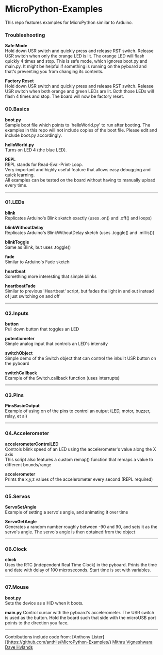 MicroPython-Examples
====================

This repo features examples for MicroPython similar to Arduino.

### Troubleshooting

__Safe Mode__  
Hold down USR switch and quickly press and release RST switch. Release USR switch when only the orange LED is lit. The orange LED will flash quickly 4 times and stop. This is safe mode, which ignores boot.py and main.py. It might be helpful if something is running on the pyboard and that's preventing you from changing its contents.

__Factory Reset__  
Hold down USR switch and quickly press and release RST switch. Release USR switch when both orange and green LEDs are lit. Both those LEDs will flash 4 times and stop. The board will now be factory reset.


### 00.Basics

__boot.py__  
Sample boot file which points to 'helloWorld.py' to run after booting. The examples in this repo will not include copies of the boot file. Please edit and include boot.py accordingly. 

__helloWorld.py__  
Turns on LED 4 (the blue LED).

__REPL__  
REPL stands for Read-Eval-Print-Loop.  
Very important and highly useful feature that allows easy debugging and quick learning.  
All examples can be tested on the board without having to manually upload every time. 

---
  
### 01.LEDs

__blink__  
Replicates Arduino's Blink sketch exactly (uses .on() and .off() and loops) 

__blinkWithoutDelay__  
Replicates Arduino's BlinkWithoutDelay sketch (uses .toggle() and .millis())

__blinkToggle__  
Same as Blink, but uses .toggle()

__fade__  
Similar to Arduino's Fade sketch

__heartbeat__  
Something more interesting that simple blinks 

__heartbeatFade__  
Similar to previous 'Heartbeat' script, but fades the light in and out instead of just switching on and off  

---

### 02.Inputs

__button__  
Pull down button that toggles an LED

__potentiometer__  
Simple analog input that controls an LED's intensity

__switchObject__  
Simple demo of the Switch object that can control the inbuilt USR button on the pyboard

__switchCallback__  
Example of the Switch.callback function (uses interrupts)

---

### 03.Pins

__PinsBasicOutput__  
Example of using on of the pins to control an output (LED, motor, buzzer, relay, et al)

---

### 04.Accelerometer

__accelerometerControlLED__  
Controls blink speed of an LED using the accelerometer's value along the X axis  
This script also features a custom remap() function that remaps a value to different bounds/range  

__accelerometer__  
Prints the x,y,z values of the accelerometer every second (REPL required)  

---

### 05.Servos

__ServoSetAngle__  
Example of setting a servo's angle, and animating it over time

__ServoGetAngle__  
Generates a random number roughly between -90 and 90, and sets it as the servo's angle. The servo's angle is then obtained from the object

---

### 06.Clock

__clock__  
Uses the RTC (independent Real Time Clock) in the pyboard. Prints the time and date with delay of 100 microseconds. Start time is set with variables.

---

### 07.Mouse

__boot.py__  
Sets the device as a HID when it boots.

__main.py__
Control cursor with the pyboard's accelerometer. The USR switch is used as the button. Hold the board such that side with the microUSB port points to the direction you face.

---


Contributions include code from:
[Anthony Lister][(https://github.com/anthlis/MicroPython-Examples/)
[Mithru Vigneshwara](https://github.com/mithru/MicroPython-Examples/)  
[Dave Hylands](https://github.com/dhylands/upy-examples/)
